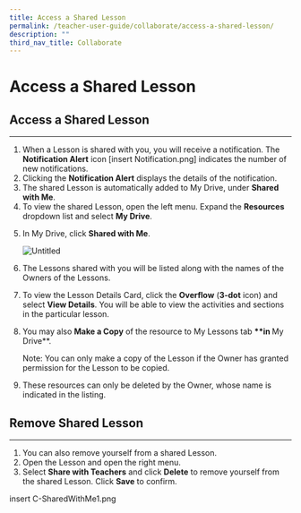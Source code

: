 ```yaml
---
title: Access a Shared Lesson
permalink: /teacher-user-guide/collaborate/access-a-shared-lesson/
description: ""
third_nav_title: Collaborate
---
```

<h1 id="access-a-shared-lesson">Access a Shared Lesson</h1>
<h2 id="access-a-shared-lesson-">Access <strong>a Shared Lesson</strong></h2>
<hr>
<ol>
<li>When a Lesson is shared with you, you will receive a notification. The <strong>Notification Alert</strong> icon [insert Notification.png] indicates the number of new notifications.</li>
<li>Clicking the <strong>Notification Alert</strong> displays the details of the notification.</li>
<li>The shared Lesson is automatically added to My Drive, under <strong>Shared with Me</strong>.</li>
<li>To view the shared Lesson, open the left menu. Expand the <strong>Resources</strong> dropdown list and select <strong>My Drive</strong>.</li>
<li><p>In My Drive, click <strong>Shared with Me</strong>.</p>
<p> <img alt="Untitled" src="https://s3-us-west-2.amazonaws.com/secure.notion-static.com/fd40ae3c-eee0-42bf-8f2e-113eaa2c9df1/Untitled.png"></p>
</li>
<li><p>The Lessons shared with you will be listed along with the names of the Owners of the Lessons.</p>
</li>
<li>To view the Lesson Details Card, click the <strong>Overflow</strong> (<strong>3-dot</strong> icon) and select <strong>View Details</strong>. You will be able to view the activities and sections in the particular lesson.</li>
<li><p>You may also <strong>Make a Copy</strong> of the resource to My Lessons tab <strong>**in </strong>My Drive**.</p>
<p> Note: You can only make a copy of the Lesson if the Owner has granted permission for the Lesson to be copied.</p>
</li>
<li><p>These resources can only be deleted by the Owner, whose name is indicated in the listing.</p>
</li>
</ol>
<h2 id="-remove-shared-lesson-"><strong>Remove Shared Lesson</strong></h2>
<hr>
<ol>
<li>You can also remove yourself from a shared Lesson.</li>
<li>Open the Lesson and open the right menu.</li>
<li>Select <strong>Share with Teachers</strong> and click <strong>Delete</strong> to remove yourself from the shared Lesson. Click <strong>Save</strong> to confirm.</li>
</ol>
insert C-SharedWithMe1.png